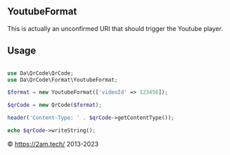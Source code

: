 YoutubeFormat
-------------

This is actually an unconfirmed URI that should trigger the Youtube player. 

Usage
-----

```php 

use Da\QrCode\QrCode;
use Da\QrCode\Format\YoutubeFormat; 

$format = new YoutubeFormat(['videoId' => 123456]);

$qrCode = new QrCode($format);

header('Content-Type: ' . $qrCode->getContentType());

echo $qrCode->writeString();

```

© https://2am.tech/ 2013-2023
